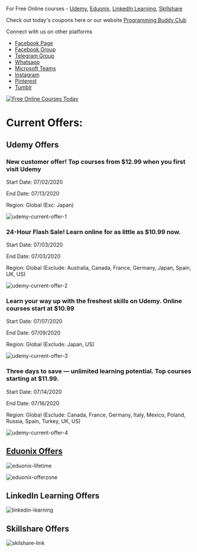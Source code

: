 For Free Online courses - [Udemy][udemy-link], [Eduonix][eduonix-link], [LinkedIn Learning][linkedin-learning], [Skillshare][skilshare-link]

Check out today's coupons here or our website [Programming Buddy Club][programmingbuddyclub]

Connect with us on other platforms

- [Facebook Page][programmingbuddyclub-facebook-page]
- [Facebook Group][programmingbuddyclub-facebook-group]
- [Telegram Group][programmingbuddyclub-telegram]
- [Whatsapp][programmingbuddyclub-whatsapp]
- [Microsoft Teams][programmingbuddyclub-microsoft-teams]
- [Instagram][programmingbuddyclub-instagram]
- [Pinterest][programmingbuddyclub-pinterest]
- [Tumblr][programmingbuddyclub-tumblr]

[![Free Online Courses Today](https://i.imgur.com/aE2TLHF.png)][today-courses]

# Current Offers:

## Udemy Offers

### New customer offer! Top courses from \$12.99 when you first visit Udemy

Start Date: 07/02/2020

End Date: 07/13/2020

Region: Global (Exc: Japan)

![udemy-current-offer-1](https://merchant.linksynergy.com/fs/banners/39197/39197_11012.png)

### 24-Hour Flash Sale! Learn online for as little as \$10.99 now.

Start Date: 07/03/2020

End Date: 07/03/2020

Region: Global (Exclude: Australia, Canada, France, Germany, Japan, Spain, UK, US)

![udemy-current-offer-2](https://merchant.linksynergy.com/fs/banners/39197/39197_11013.png)

### Learn your way up with the freshest skills on Udemy. Online courses start at \$10.99

Start Date: 07/07/2020

End Date: 07/09/2020

Region: Global (Exclude: Japan, US)

![udemy-current-offer-3](https://merchant.linksynergy.com/fs/banners/39197/39197_11033.png)

### Three days to save — unlimited learning potential. Top courses starting at \$11.99.

Start Date: 07/14/2020

End Date: 07/16/2020

Region: Global (Esclude: Canada, France, Germany, Italy, Mexico, Poland, Russia, Spain, Turkey, UK, US)

![udemy-current-offer-4](https://merchant.linksynergy.com/fs/banners/39197/39197_11244.png)

## [Eduonix Offers][eduonix-link]

![eduonix-lifetime](https://i.imgur.com/XPWIzRR.jpg)

![eduonix-offerzone](https://i.imgur.com/3MHFLKv.jpg)

## LinkedIn Learning Offers

![linkedin-learning](https://i.imgur.com/twfsaUI.png)

## Skillshare Offers

![skilshare-link](https://i.imgur.com/MiEC7cW.png)

[programmingbuddyclub]: https://bit.ly/FreeOnlineCoursesGithub "Programming Buddy Club Free Online Courses"
[programmingbuddyclub-facebook-page]: https://www.facebook.com/programmingbuddyclub "Programming Buddy Club Free Online Courses"
[programmingbuddyclub-facebook-group]: https://www.facebook.com/groups/programmingbuddyclub "Programming Buddy Club Free Online Courses"
[programmingbuddyclub-telegram]: http://bit.ly/2vaqNzS "Programming Buddy Club Free Online Courses"
[programmingbuddyclub-whatsapp]: https://www.programmingbuddy.club/p/hatsapp.html "Programming Buddy Club Free Online Courses"
[programmingbuddyclub-microsoft-teams]: https://teams.microsoft.com/l/team/19%3a72309b6a1dab4cf4ae6b21f7c4b06e1d%40thread.tacv2/conversations?groupId=5d56a4f2-3ed1-4a1c-b68e-6b2a7341052f&tenantId=dfacc48d-e6fb-4d98-8b3a-0548e8ef7144 "Programming Buddy Club Free Online Courses"
[programmingbuddyclub-instagram]: https://www.instagram.com/programmingbuddyclub/ "Programming Buddy Club Free Online Courses"
[programmingbuddyclub-pinterest]: https://in.pinterest.com/programmingbuddyclub/ "Programming Buddy Club Free Online Courses"
[programmingbuddyclub-tumblr]: https://programmingbuddyclub.tumblr.com/ "Programming Buddy Club Free Online Courses"
[linkedin-learning]: https://bit.ly/FreeLinkedInLearning "LinkedIn Learning Offers"
[today-courses]: https://github.com/programmingbuddyclub/free-online-courses/tree/master/2020%20June/Free%20Online%20Courses%20June%2027%202020 "Free Online Courses for Today"
[udemy-link]: https://click.linksynergy.com/fs-bin/click?id=i*IXi5qsT7c&offerid=507388.13403&type=3&subid=0%22%3EDive%20into%20learning.%20Learn%20new%20skills%20for%20as%20little%20as%20$11.99.%3C/a%3E%3Cimg%20border=%220%22%20width=%221%22%20alt=%22%22%20height=%221%22%20src=%22https://ad.linksynergy.com/fs-bin/show?id=i*IXi5qsT7c&bids=507388.13403&type=3&subid=0 "Udemy Learning Platform"
[eduonix-link]: https://www.eduonix.com/special-deals/UHJvZHVjdC0xMjM0MjIw?utm_source=homepage&utm_medium=direct&utm_campaign=month-end-homepage-btn-2019 "Eduonix Learning Platform"
[skilshare-link]: https://bit.ly/FreeSkillshareLearning "Skillshare Learning Platform"
[udemy-current-offer-1]: https://click.linksynergy.com/fs-bin/click?id=i*IXi5qsT7c&offerid=624447.13389&type=3&subid=0 "New customer offer! Top courses from $12.99 when you first visit Udemy"
[udemy-current-offer-2]: https://click.linksynergy.com/fs-bin/click?id=i*IXi5qsT7c&offerid=624447.13394&type=3&subid=0 "24-Hour Flash Sale! Learn online for as little as $10.99 now"
[udemy-current-offer-3]: https://click.linksynergy.com/fs-bin/click?id=i*IXi5qsT7c&offerid=624447.13398&type=3&subid=0 "Learn your way up with the freshest skills on Udemy. Online courses start at $10.99"
[udemy-current-offer-4]: https://click.linksynergy.com/fs-bin/click?id=i*IXi5qsT7c&offerid=624447.13407&type=3&subid=0 "Three days to save — unlimited learning potential. Top courses starting at $11.99"
[eduonix-lifetime]: https://www.eduonix.com/lifetime-learning-access/UHJvZHVjdC0xMjM0MjIw "Eduonix Lifetime access"
[eduonix-offerzone]: https://www.eduonix.com/offer-zone/UHJvZHVjdC0xMjM0MjIw "Edonix Offers"
